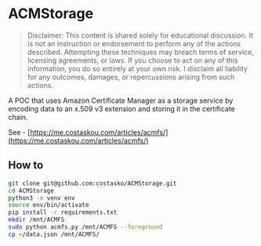 # ACMStorage

> Disclaimer: This content is shared solely for educational discussion. It is not an instruction or endorsement to perform any of the actions described. Attempting these techniques may breach terms of service, licensing agreements, or laws. If you choose to act on any of this information, you do so entirely at your own risk. I disclaim all liability for any outcomes, damages, or repercussions arising from such actions.

A POC that uses Amazon Certificate Manager as a storage service by encoding data to an x.509 v3 extension and storing it in the certificate chain.

See - [https://me.costaskou.com/articles/acmfs/](https://me.costaskou.com/articles/acmfs/)

## How to

```bash
git clone git@github.com:costasko/ACMStorage.git
cd ACMStorage
python3 -m venv env
source env/bin/activate
pip install -r requirements.txt
mkdir /mnt/ACMFS
sudo python acmfs.py /mnt/ACMFS --foreground
cp ~/data.json /mnt/ACMFS/
```
